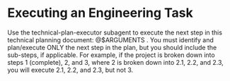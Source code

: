 # Executing an Engineering Task

Use the technical-plan-executor subagent to execute the next step in this technical planning document: @$ARGUMENTS . You must identify and plan/execute ONLY the next step in the plan, but you should include the sub-steps, if applicable. For example, if the project is broken down into steps 1 (complete), 2, and 3, where 2 is broken down into 2.1, 2.2, and 2.3, you will execute 2.1, 2.2, and 2.3, but not 3.

